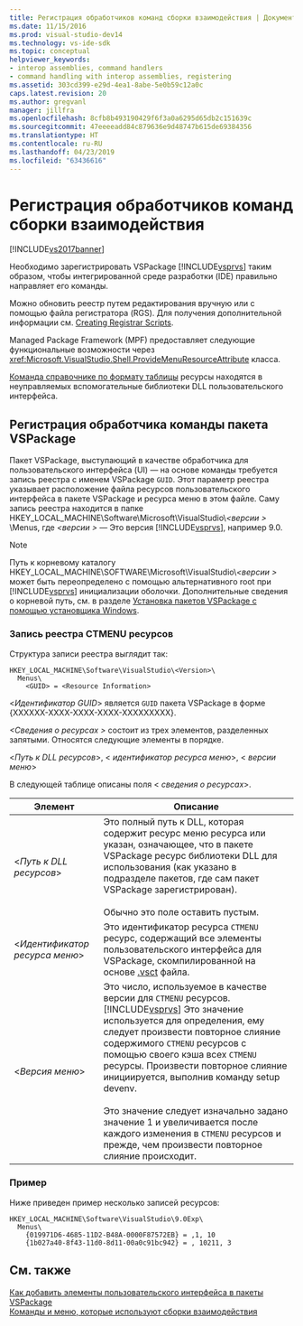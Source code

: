 ```yaml
---
title: Регистрация обработчиков команд сборки взаимодействия | Документация Майкрософт
ms.date: 11/15/2016
ms.prod: visual-studio-dev14
ms.technology: vs-ide-sdk
ms.topic: conceptual
helpviewer_keywords:
- interop assemblies, command handlers
- command handling with interop assemblies, registering
ms.assetid: 303cd399-e29d-4ea1-8abe-5e0b59c12a0c
caps.latest.revision: 20
ms.author: gregvanl
manager: jillfra
ms.openlocfilehash: 8cfb8b493190429f6f3a0a6295d65db2c151639c
ms.sourcegitcommit: 47eeeeadd84c879636e9d48747b615de69384356
ms.translationtype: HT
ms.contentlocale: ru-RU
ms.lasthandoff: 04/23/2019
ms.locfileid: "63436616"
---
```

# <a name="registering-interop-assembly-command-handlers"></a>Регистрация обработчиков команд сборки взаимодействия
[!INCLUDE[vs2017banner](../../includes/vs2017banner.md)]

Необходимо зарегистрировать VSPackage [!INCLUDE[vsprvs](../../includes/vsprvs-md.md)] таким образом, чтобы интегрированной среде разработки (IDE) правильно направляет его команды.  
  
 Можно обновить реестр путем редактирования вручную или с помощью файла регистратора (RGS). Для получения дополнительной информации см. [Creating Registrar Scripts](http://msdn.microsoft.com/library/cbd5024b-8061-4a71-be65-7fee90374a35).  
  
 Managed Package Framework (MPF) предоставляет следующие функциональные возможности через <xref:Microsoft.VisualStudio.Shell.ProvideMenuResourceAttribute> класса.  
  
 [Команда справочнике по формату таблицы](http://msdn.microsoft.com/09e9c6ef-9863-48de-9483-d45b7b7c798f) ресурсы находятся в неуправляемых вспомогательные библиотеки DLL пользовательского интерфейса.  
  
## <a name="command-handler-registration-of-a-vspackage"></a>Регистрация обработчика команды пакета VSPackage  
 Пакет VSPackage, выступающий в качестве обработчика для пользовательского интерфейса (UI) — на основе команды требуется запись реестра с именем VSPackage `GUID`. Этот параметр реестра указывает расположение файла ресурсов пользовательского интерфейса в пакете VSPackage и ресурса меню в этом файле. Саму запись реестра находится в папке HKEY_LOCAL_MACHINE\Software\Microsoft\VisualStudio\\*\<версии >* \Menus, где  *\<версии >* — Это версия [!INCLUDE[vsprvs](../../includes/vsprvs-md.md)], например 9.0.  
  
> [!NOTE]
> Путь к корневому каталогу HKEY_LOCAL_MACHINE\SOFTWARE\Microsoft\VisualStudio\\*\<версии >* может быть переопределено с помощью альтернативного root при [!INCLUDE[vsprvs](../../includes/vsprvs-md.md)] инициализации оболочки. Дополнительные сведения о корневой путь, см. в разделе [Установка пакетов VSPackage с помощью установщика Windows](../../extensibility/internals/installing-vspackages-with-windows-installer.md).  
  
### <a name="the-ctmenu-resource-registry-entry"></a>Запись реестра CTMENU ресурсов  
 Структура записи реестра выглядит так:  
  
```  
HKEY_LOCAL_MACHINE\Software\VisualStudio\<Version>\  
  Menus\  
    <GUID> = <Resource Information>  
```  
  
 \<*Идентификатор GUID*> является `GUID` пакета VSPackage в форме {XXXXXX-XXXX-XXXX-XXXX-XXXXXXXXX}.  
  
 *\<Сведения о ресурсах >* состоит из трех элементов, разделенных запятыми. Относятся следующие элементы в порядке.  
  
 \<*Путь к DLL ресурсов*>, \< *идентификатор ресурса меню*>, \< *версии меню*>  
  
 В следующей таблице описаны поля \< *сведения о ресурсах*>.  
  
|Элемент|Описание|  
|-------------|-----------------|  
|\<*Путь к DLL ресурсов*>|Это полный путь к DLL, которая содержит ресурс меню ресурса или указан, означающее, что в пакете VSPackage ресурс библиотеки DLL для использования (как указано в подразделе пакетов, где сам пакет VSPackage зарегистрирован).<br /><br /> Обычно это поле оставить пустым.|  
|\<*Идентификатор ресурса меню*>|Это идентификатор ресурса `CTMENU` ресурс, содержащий все элементы пользовательского интерфейса для VSPackage, скомпилированной на основе [.vsct](../../extensibility/internals/visual-studio-command-table-dot-vsct-files.md) файла.|  
|\<*Версия меню*>|Это число, используемое в качестве версии для `CTMENU` ресурсов. [!INCLUDE[vsprvs](../../includes/vsprvs-md.md)] Это значение используется для определения, ему следует произвести повторное слияние содержимого `CTMENU` ресурсов с помощью своего кэша всех `CTMENU` ресурсы. Произвести повторное слияние инициируется, выполнив команду setup devenv.<br /><br /> Это значение следует изначально задано значение 1 и увеличивается после каждого изменения в `CTMENU` ресурсов и прежде, чем произвести повторное слияние происходит.|  
  
### <a name="example"></a>Пример  
 Ниже приведен пример несколько записей ресурсов:  
  
```  
HKEY_LOCAL_MACHINE\Software\VisualStudio\9.0Exp\  
  Menus\  
    {019971D6-4685-11D2-B48A-0000F87572EB} = ,1, 10  
    {1b027a40-8f43-11d0-8d11-00a0c91bc942} = , 10211, 3  
```  
  
## <a name="see-also"></a>См. также  
 [Как добавить элементы пользовательского интерфейса в пакеты VSPackage](../../extensibility/internals/how-vspackages-add-user-interface-elements.md)   
 [Команды и меню, которые используют сборки взаимодействия](../../extensibility/internals/commands-and-menus-that-use-interop-assemblies.md)

